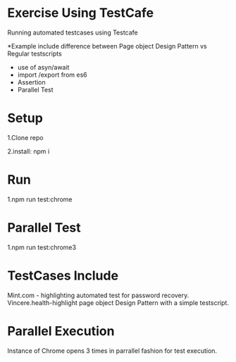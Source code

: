 # Exercise Using TestCafe 

 Running automated testcases using Testcafe
   
   *Example include difference between Page object Design Pattern vs Regular testscripts
   
* use of asyn/await 
* import /export from es6
* Assertion 
* Parallel Test 

# Setup 
1.Clone repo 

2.install:  npm i 

# Run
1.npm run test:chrome

# Parallel Test 
1.npm run test:chrome3

# TestCases Include 
Mint.com - highlighting automated test for password recovery.
Vincere.health-highlight page object Design Pattern with a simple testscript.  

# Parallel Execution 
Instance of Chrome opens 3 times in parrallel fashion for test execution. 
